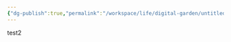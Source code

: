 ```yaml
---
{"dg-publish":true,"permalink":"/workspace/life/digital-garden/untitled/","tags":["gardenEntry"],"created":"2024-02-14T05:08:23.020+09:00","updated":"2024-02-14T06:04:14.240+09:00"}
---
```


test2